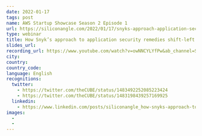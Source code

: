 ```yaml
---
date: 2022-01-17
tags: post
name: AWS Startup Showcase Season 2 Episode 1
url: https://siliconangle.com/2022/01/17/snyks-approach-application-security-remedies-shift-left-shortcomings-awsshowcases2e1/
type: webinar
title: How Snyk’s approach to application security remedies shift-left shortcomings
slides_url:
recording_url: https://www.youtube.com/watch?v=owNNCYLYfPw&ab_channel=SiliconANGLEtheCUBE
city: 
country: 
country_code: 
language: English
recognitions:
  twitter:
    - https://twitter.com/theCUBE/status/1483492252085223424
    - https://twitter.com/theCUBE/status/1483198439257169925
  linkedin:
    - https://www.linkedin.com/posts/siliconangle_how-snyks-approach-to-application-security-activity-6889258978895892480-VtIr
images:
  - 
  - 
---
```

